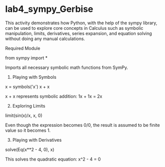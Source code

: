 # lab4_sympy_Gerbise

This activity demonstrates how Python, with the help of the sympy library, can be used to explore core concepts in Calculus such as symbolic manipulation, limits, derivatives, series expansion, and equation solving without doing any manual calculations.

Required Module

from sympy import *

  Imports all necessary symbolic math functions from SymPy.

1. Playing with Symbols

x = symbols('x')
x + x

  x + x represents symbolic addition: 1x + 1x = 2x

2. Exploring Limits

limit(sin(x)/x, x, 0)

Even though the expression becomes 0/0, the result is assumed to be finite value so it becomes 1.

3. Playing with Derivatives

solve(Eq(x**2 - 4, 0), x)

This solves the quadratic equation: x^2 - 4 = 0
